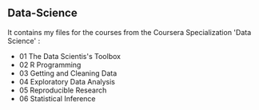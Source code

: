 ## Data-Science
It contains my files for the courses from the  Coursera Specialization 'Data Science' : 

* 01 The Data Scientis's Toolbox
* 02 R Programming
* 03 Getting and Cleaning Data
* 04 Exploratory Data Analysis
* 05 Reproducible Research
* 06 Statistical Inference
